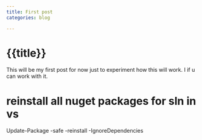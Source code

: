 ```yaml
---
title: First post 
categories: blog

---
```


# {{title}}

This will be my first post for now just to experiment how this will work. I if u can work with it.

# reinstall all nuget packages for sln in vs

Update-Package -safe -reinstall -IgnoreDependencies